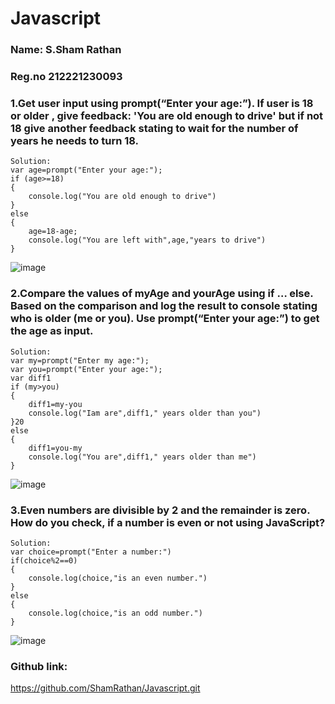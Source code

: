 # Javascript
### Name:  S.Sham Rathan
### Reg.no 212221230093
### 1.Get user input using prompt(“Enter your age:”). If user is 18 or older , give feedback: 'You are old enough to drive' but if not 18 give another feedback stating to wait for the number of years he needs to turn 18.
```
Solution:
var age=prompt("Enter your age:");
if (age>=18)
{
    console.log("You are old enough to drive")
}
else
{
    age=18-age;
    console.log("You are left with",age,"years to drive")
}
```
![image](https://user-images.githubusercontent.com/93587823/232979396-180ecfec-78b6-4851-8b8b-4c904bb9e7d4.png)
### 2.Compare the values of myAge and yourAge using if … else. Based on the comparison and log the result to console stating who is older (me or you). Use prompt(“Enter your age:”) to get the age as input.
```
Solution:
var my=prompt("Enter my age:");
var you=prompt("Enter your age:");
var diff1
if (my>you)
{
    diff1=my-you
    console.log("Iam are",diff1," years older than you")
}20
else
{
    diff1=you-my
    console.log("You are",diff1," years older than me")
}

```
![image](https://user-images.githubusercontent.com/93587823/232979514-b1b7ebf2-d12e-4015-8be3-5da8537496d7.png)
### 3.Even numbers are divisible by 2 and the remainder is zero. How do you check, if a number is even or not using JavaScript?
```
Solution:
var choice=prompt("Enter a number:")
if(choice%2==0)
{
    console.log(choice,"is an even number.")
}
else
{
    console.log(choice,"is an odd number.")
}
```
![image](https://user-images.githubusercontent.com/93587823/232979642-5b33878b-6cc4-4726-8767-dfe7e7e0a2fb.png)

### Github link:
https://github.com/ShamRathan/Javascript.git
